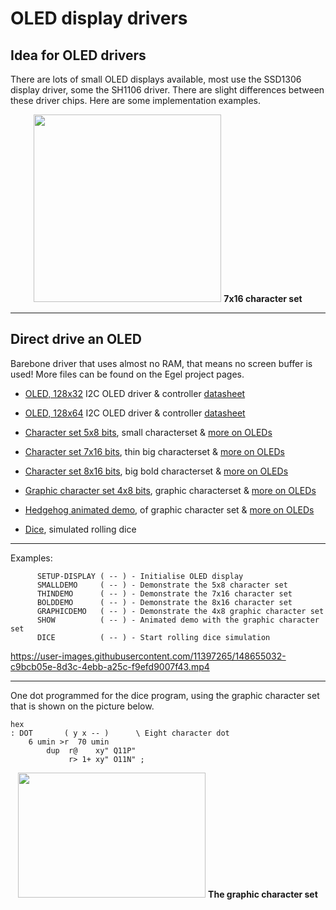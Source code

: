 # OLED display drivers 

## Idea for OLED drivers
There are lots of small OLED displays available, most use the SSD1306 display driver, some the SH1106 driver. 
There are slight differences between these driver chips. Here are some implementation examples.

<p align="center">
<img src="https://home.hccnet.nl/willem.ouwerkerk/egel-for-msp430/p60%20-%20thin%207x16%20characters.jpg" width="300" height="300" />
      <b>7x16 character set</b>
</p>

*******

## Direct drive an OLED
Barebone driver that uses almost no RAM, that means no screen buffer is used! More files can be found on the Egel project pages.

- [OLED, 128x32](ssd1306-setup-(128x32)-a.f ) I2C OLED driver & controller [datasheet](http://www.adafruit.com/datasheets/SSD1306.pdf)
- [OLED, 128x64](ssd1306-setup-(128x64)-a.f ) I2C OLED driver & controller [datasheet](http://www.adafruit.com/datasheets/SSD1306.pdf)
- [Character set 5x8 bits](ssd1306-small-chars.f), small characterset & [more on OLEDs](https://home.hccnet.nl/willem.ouwerkerk/egel-for-msp430/egel%20for%20launchpad.html#e060)
- [Character set 7x16 bits](ssd1306-thin-chars.f), thin big characterset & [more on OLEDs](https://home.hccnet.nl/willem.ouwerkerk/egel-for-msp430/egel%20for%20launchpad.html#e060)

- [Character set 8x16 bits](ssd1306-bigbold-chars.f), big bold characterset & [more on OLEDs](https://home.hccnet.nl/willem.ouwerkerk/egel-for-msp430/egel%20for%20launchpad.html#e060)
- [Graphic character set 4x8 bits](ssd1306-graphic-chars.f), graphic characterset & [more on OLEDs](https://home.hccnet.nl/willem.ouwerkerk/egel-for-msp430/egel%20for%20launchpad.html#e060)
- [Hedgehog animated demo](ssd1306-hedgehog.f), of graphic character set & [more on OLEDs](https://home.hccnet.nl/willem.ouwerkerk/egel-for-msp430/egel%20for%20launchpad.html#e060)
- [Dice](Dice.f), simulated rolling dice  

******
Examples:
```
      SETUP-DISPLAY ( -- ) - Initialise OLED display
      SMALLDEMO     ( -- ) - Demonstrate the 5x8 character set
      THINDEMO      ( -- ) - Demonstrate the 7x16 character set
      BOLDDEMO      ( -- ) - Demonstrate the 8x16 character set
      GRAPHICDEMO   ( -- ) - Demonstrate the 4x8 graphic character set
      SHOW          ( -- ) - Animated demo with the graphic character set
      DICE          ( -- ) - Start rolling dice simulation
```


https://user-images.githubusercontent.com/11397265/148655032-c9bcb05e-8d3c-4ebb-a25c-f9efd9007f43.mp4

******
One dot programmed for the dice program, using the graphic character set that is shown on the picture below.  
```forth
hex
: DOT       ( y x -- )      \ Eight character dot
    6 umin >r  70 umin
        dup  r@    xy" Q11P"
             r> 1+ xy" O11N" ;
```
<p align="center">
<img src="https://project-forth-works.github.io/Graphic-character-set-a.jpg" width="300" height="200" />
      <b>The graphic character set</b>
</p>

